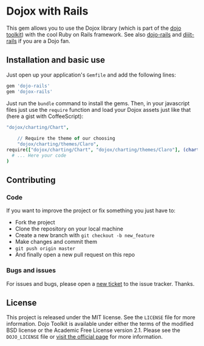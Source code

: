 # Dojox with Rails

This gem allows you to use the Dojox library (which is part of the [dojo toolkit](http://dojotoolkit.org/)) with the cool Ruby on Rails framework. See also [dojo-rails](https://github.com/robin850/dojo-rails) and [dijit-rails](https://github.com/robin850/dijit-rails) if you are a Dojo fan.

## Installation and basic use

Just open up your application's `Gemfile` and add the following lines:

```ruby
gem 'dojo-rails'
gem 'dojox-rails'
```

Just run the `bundle` command to install the gems. Then, in your javascript files just use the `require` function and load your Dojox assets just like that (here a gist with CoffeeScript):

```coffeescript
"dojox/charting/Chart",
 
    // Require the theme of our choosing
    "dojox/charting/themes/Claro",
require(["dojox/charting/Chart", "dojox/charting/themes/Claro"], (chart, theme) ->
  # ... Here your code
)
```

## Contributing

### Code

If you want to improve the project or fix something you just have to:

* Fork the project
* Clone the repository on your local machine
* Create a new branch with `git checkout -b new_feature`
* Make changes and commit them
* `git push origin master`
* And finally open a new pull request on this repo

### Bugs and issues

For issues and bugs, please open a [new ticket](https://github.com/robin850/dojox-rails/issues/new) to the issue tracker. Thanks.

## License

This project is released under the MIT license. See the `LICENSE` file for more information. Dojo Toolkit is available under either the terms of the modified BSD license or the Academic Free License version 2.1. Please see the `DOJO_LICENSE` file or [visit the official page](http://dojotoolkit.org/license) for more information.